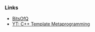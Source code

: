 ### Links

- [BitsOfQ](https://github.com/QBouts/BitsOfQ)
- [YT: C++ Template Metaprogramming](https://www.youtube.com/watch?v=VBI6TSo8Zog&list=PLWxziGKTUvQFIsbbFcTZz7jOT4TMGnZBh)
